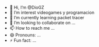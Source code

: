 - 👋 Hi, I’m @DioGZ
- 👀 I’m interest videogames y programacion
- 🌱 I’m currently learning packet tracer
- 💞️ I’m looking to collaborate on ...
- 📫 How to reach me ...
- 😄 Pronouns: ...
- ⚡ Fun fact: ...

<!---
DioGZ/DioGZ is a ✨ special ✨ repository because its `README.md` (this file) appears on your GitHub profile.
You can click the Preview link to take a look at your changes.
--->

